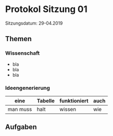 # Protokol Sitzung 01 #

Sitzungsdatum: 29-04.2019

## Themen ##

### Wissenschaft ###

+ bla
+ bla
+ bla

### Ideengenerierung ###

| eine | Tabelle | funktioniert | auch |
|------|---------|--------------|------|
| man muss| halt | wissen | wie |

## Aufgaben ##
